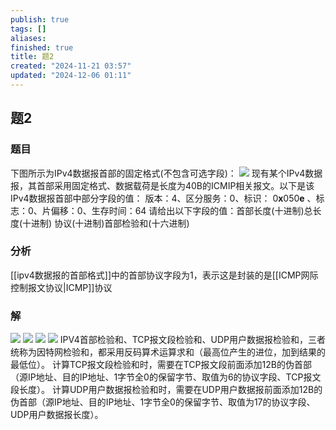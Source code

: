 ```yaml
---
publish: true
tags: []
aliases: 
finished: true
title: 题2
created: "2024-11-21 03:57"
updated: "2024-12-06 01:11"
---
```

## 题2
### 题目
下图所示为IPv4数据报首部的固定格式(不包含可选字段)：
![](https://img.hwenyi.live/202411211154746.webp)
现有某个IPv4数据报，其首部采用固定格式、数据载荷是长度为40B的ICMIP相关报文。以下是该IPv4数据报首部中部分字段的值：
版本：4、区分服务：0、标识： $0\mathbf{x}050\mathbf{e}$ 、标志：0、片偏移：0、生存时间：64
请给出以下字段的值：首部长度(十进制)总长度(十进制) 协议(十进制)首部检验和(十六进制)
### 分析
[[ipv4数据报的首部格式]]中的首部协议字段为1，表示这是封装的是[[ICMP网际控制报文协议|ICMP]]协议
### 解
![](https://img.hwenyi.live/202411211226168.webp)
![](https://img.hwenyi.live/202411211227028.webp)
![](https://img.hwenyi.live/202411211227322.webp)
![](https://img.hwenyi.live/202411211227046.webp)
IPV4首部检验和、TCP报文段检验和、UDP用户数据报检验和，三者统称为因特网检验和，都采用反码算术运算求和（最高位产生的进位，加到结果的最低位）。
计算TCP报文段检验和时，需要在TCP报文段前面添加12B的伪首部（源IP地址、目的IP地址、1字节全0的保留字节、取值为6的协议字段、TCP报文段长度）。
计算UDP用户数据报检验和时，需要在UDP用户数据报前面添加12B的伪首部（源IP地址、目的IP地址、1字节全0的保留字节、取值为17的协议字段、UDP用户数据报长度）。
